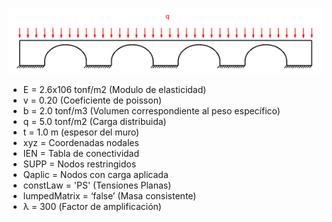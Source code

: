 ![](BRIDGE%20EXAMPLE/bridge.png)

- E     	= 2.6x106 tonf/m2 (Modulo de elasticidad)
- v     	= 0.20                 	(Coeficiente de poisson)
- b      	= 2.0     tonf/m3 	(Volumen correspondiente al peso específico)
- q      	= 5.0     tonf/m2 	(Carga distribuida)
- t       	= 1.0     m      	(espesor del muro)
- xyz  	= Coordenadas nodales
- IEN 	= Tabla de conectividad
- SUPP	= Nodos restringidos
- Qaplic  = Nodos con carga aplicada
- constLaw  =   'PS'	(Tensiones Planas)
- lumpedMatrix   =  ‘false’	(Masa consistente)
- λ     = 300 		(Factor de amplificación)
